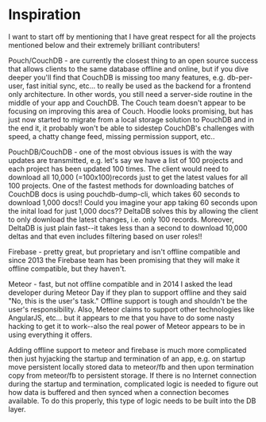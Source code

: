 Inspiration
==========

I want to start off by mentioning that I have great respect for all the projects mentioned below and their extremely brilliant contributers!

Pouch/CouchDB - are currently the closest thing to an open source success that allows clients to the same database offline and online, but if you dive deeper you'll find that CouchDB is missing too many features, e.g. db-per-user, fast initial sync, etc... to really be used as the backend for a frontend only architecture. In other words, you still need a server-side routine in the middle of your app and CouchDB. The Couch team doesn't appear to be focusing on improving this area of Couch. Hoodie looks promising, but has just now started to migrate from a local storage solution to PouchDB and in the end it, it probably won't be able to sidestep CouchDB's challenges with speed, a chatty change feed, missing permission support, etc..

PouchDB/CouchDB - one of the most obvious issues is with the way updates are transmitted, e.g. let's say we have a list of 100 projects and each project has been updated 100 times. The client would need to download all 10,000 (=100x100)records just to get the latest values for all 100 projects. One of the fastest methods for downloading batches of CouchDB docs is using pouchdb-dump-cli, which takes 60 seconds to download 1,000 docs!! Could you imagine your app taking 60 seconds upon the inital load for just 1,000 docs?? DeltaDB solves this by allowing the client to only download the latest changes, i.e. only 100 records. Moreover, DeltaDB is just plain fast--it takes less than a second to download 10,000 deltas and that even includes filtering based on user roles!!

Firebase - pretty great, but proprietary and isn't offline compatible and since 2013 the Firebase team has been promising that they will make it offline compatible, but they haven't.

Meteor - fast, but not offline compatible and in 2014 I asked the lead developer during Meteor Day if they plan to support offline and they said "No, this is the user's task." Offline support is tough and shouldn't be the user's responsibility. Also, Meteor claims to support other technologies like AngularJS, etc... but it appears to me that you have to do some nasty hacking to get it to work--also the real power of Meteor appears to be in using everything it offers.

Adding offline support to meteor and firebase is much more complicated then just hyjacking the startup and termination of an app, e.g. on startup move persistent locally stored data to meteor/fb and then upon termination copy from meteor/fb to persistent storage. If there is no Internet connection during the startup and termination, complicated logic is needed to figure out how data is buffered and then synced when a connection becomes available. To do this properly, this type of logic needs to be built into the DB layer.